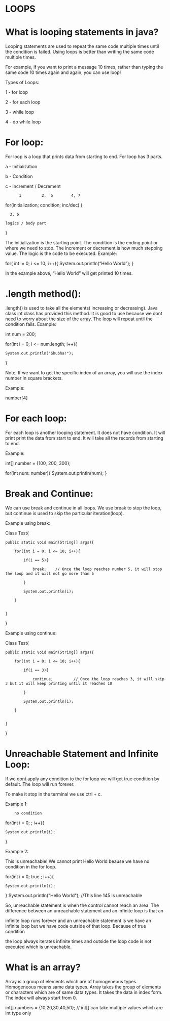 # LOOPS


# What is looping statements in java?

  Looping statements are used to repeat the same code multiple times until the condition is failed. Using loops is better than writing the same code multiple times. 

For example, if you want to print a message 10 times, rather than typing the same code 10 times again and again, you can use loop!



Types of Loops:

   1 - for loop

   2 - for each loop

   3 - while loop

   4 - do while loop



# For loop:

For loop is a loop that prints data from starting to end. For loop has 3 parts.

a - Initialization

b - Condition

c - Increment / Decrement 
       

          1         2,  5        4, 7
	   
for(initialization; condition; inc/dec)
{

	  3, 6
	  
	logics / body part
}

The initialization is the starting point. The condition is the ending point or where we need to stop. The increment or decrement is how much stepping value. The logic is the code to be executed.
Example:

for( int  i= 0; i <= 10; i++){
	System.out.println(“Hello World”);
}

In the example above, “Hello World” will get printed 10 times.


# .length method():
.length() is used to take all the elements( increasing or decreasing). Java class int class has provided this method. It is good to use because we dont need to worry about the size of the array. The loop will repeat until the condition fails.
Example:

int num = 200;

for(int i = 0; i <= num.length; i++){

	System.out.println("Shubha!");

}

Note: If we want to get the specific index of an array, you will use the index number in square brackets.

Example:

number[4]

# For each loop:

For each loop is another looping statement. It does not have condition. It will print print the data from start to end.  It will take all the records from starting to end. 

Example:

int[] number = {100, 200, 300};

for(int num: number){
	System.out.println(num);
}



# Break and Continue:

  We can use break and continue in all loops. We use break to stop the loop, but continue is used to skip the particular iteration(loop).

Example using break:

 Class Test{
 
	public static void main(String[] args){
	
		for(int i = 0; i <= 10; i++){
		
			if(i == 5){
			
				break;    // Once the loop reaches number 5, it will stop the loop and it will not go more than 5
				
			}
			
			System.out.println(i);
			
		}
		

	}
	

}


Example using continue:

Class Test{

	public static void main(String[] args){
	
		for(int i = 0; i <= 10; i++){
		
			if(i == 3){
			
				continue;         // Once the loop reaches 3, it will skip 3 but it will keep printing until it reaches 10
				
			}
			
			System.out.println(i);
			
		}
		

	}
	

}

# Unreachable Statement and Infinite Loop:

If we dont apply any condition to the for loop we will get true condition by default. The loop will run forever. 

To make it stop in the terminal we use ctrl + c.

Example 1:

        no condition
	
for(int i = 0; ; i++){         

	System.out.println(i);
	
}

Example 2:

This is unreachable! We cannot print Hello World beause we have no condition in the for loop.

for(int i = 0; true ; i++){

	System.out.println(i);
	
}
System.out.println("Hello World");   //This line 145 is unreachable

So, unreachable statement is when the control cannot reach an area. The difference between an unreachable statement and an infinite loop is that an

infinite loop runs forever and an unreachable statement is we have an infinite loop but we have code outside of that loop. Because of true condition

the loop always iterates infinite times and outside the loop code is not executed which is unreachable.

# What is an array?

Array is a group of elements which are of homogeneous types. Homogeneous means same data types. Array takes the group of elements or characters which are of same data types. It takes the data in index form. The index will always start from 0.

 int[] numbers = {10,20,30,40,50};           // int[] can take multiple values which are int type only

	





